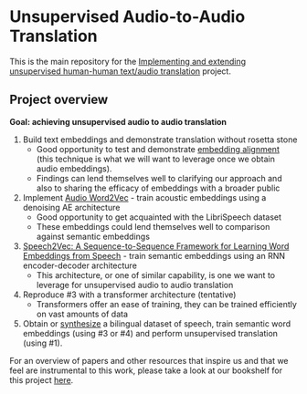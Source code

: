 # Unsupervised Audio-to-Audio Translation

This is the main repository for the [Implementing and extending unsupervised human-human text/audio translation](https://github.com/orgs/earthspecies/projects/4) project.

## Project overview

**Goal: achieving unsupervised audio to audio translation**

1. Build text embeddings and demonstrate translation without rosetta stone
    * Good opportunity to test and demonstrate [embedding alignment](https://arxiv.org/abs/1805.06297) (this technique is what we will want to leverage once we obtain audio embeddings).
    * Findings can lend themselves well to clarifying our approach and also to sharing the efficacy of embeddings with a broader public
2. Implement [Audio Word2Vec](https://arxiv.org/abs/1603.00982) - train acoustic embeddings using a denoising AE architecture
    * Good opportunity to get acquainted with the LibriSpeech dataset
    * These embeddings could lend themselves well to comparison against semantic embeddings
3. [Speech2Vec: A Sequence-to-Sequence Framework for Learning Word Embeddings from Speech](https://arxiv.org/abs/1803.08976) - train semantic embeddings using an RNN encoder-decoder architecture
    * This architecture, or one of similar capability, is one we want to leverage for unsupervised audio to audio translation
4. Reproduce #3 with a transformer architecture (tentative)
    * Transformers offer an ease of training, they can be trained efficiently on vast amounts of data
5. Obtain or [synthesize](https://research.google.com/pubs/archive/42543.pdf) a bilingual dataset of speech, train semantic word embeddings (using #3 or #4) and perform unsupervised translation (using #1).

For an overview of papers and other resources that inspire us and that we feel are instrumental to this work, please take a look at our bookshelf for this project [here](https://github.com/earthspecies/audio_embeddings/blob/master/bookshelf.md).
